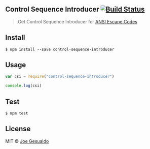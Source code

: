 ## Control Sequence Introducer [![Build Status](https://travis-ci.org/joegesualdo/control-sequence-introducer.svg?branch=master)](https://travis-ci.org/joegesualdo/control-sequence-introducer)
> Get Control Sequence Introducer for [ANSI Escape Codes](https://en.wikipedia.org/wiki/ANSI_escape_code)

## Install
```
$ npm install --save control-sequence-introducer 
```

## Usage
```javascript
var csi = require("control-sequence-introducer")

console.log(csi)
```

## Test
```
$ npm test
```
## License
MIT © [Joe Gesualdo]()
